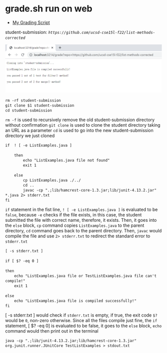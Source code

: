 # grade.sh run on web
* [My Grading Script](https://saintlucifur.github.io/cse15l-lab-reports/gradingscript.html)

student-submission: *`https://github.com/ucsd-cse15l-f22/list-methods-corrected`*

![Image](corrected.png)

```
rm -rf student-submission
git clone $1 student-submission
cd student-submission
```

`rm -f` is used to recursively remove the old student-submission directory without confirmation
`git clone` is used to clone the student directory taking an URL as a parameter
`cd` is used to go into the new student-submission directory we just cloned

```
if  ! [ -e ListExamples.java ]

	then
		echo "ListExamples.java file not found"
		exit 1

	else
		cp ListExamples.java ./../
		cd ..
		javac -cp ".;lib/hamcrest-core-1.3.jar;lib/junit-4.13.2.jar" *.java 2> stderr.txt
fi
```

`if` statement in the fist line, `! [ -e ListExamples.java ]` is evaluated to be `false`, because `-e` checks if the file exists, in this case, the student submitted the file with correct name, therefore, it exists. Then, it goes into the `else` block, `cp` command copies `ListExamples.java` to the parent directory, `cd` command goes back to the parent directory. Then, `javac` would compile the file and use `2> stderr.txt` to redirect the standard error to `stderr.txt`

```
[ -s stderr.txt ]

if [ $? -eq 0 ]

then
	echo "ListExamples.java file or TestListExamples.java file can't compile!"
	exit 1

else
	echo "ListExamples.java file is compiled successfully!"
fi
```

[ -s stderr.txt ] would check if `stderr.txt` is empty, if true, the exit code `$?` would be `0`, non-zero otherwise. Since all the files compile just fine, the `if` statement, [ $? -eq 0] is evaluated to be false, it goes to the `else` block, `echo` command would then print out in the terminal

```
java -cp ".;lib/junit-4.13.2.jar;lib/hamcrest-core-1.3.jar" org.junit.runner.JUnitCore TestListExamples > stdout.txt
```

